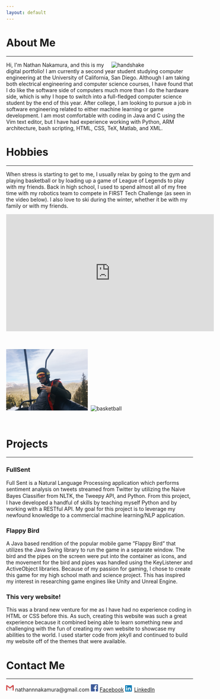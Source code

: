 ```yaml
---
layout: default
---
```


# About Me

* * *

<img src="assets/img/hadnshake.jpg" alt="handshake" width="220px" align="right" margin="5px"/>
Hi, I'm Nathan Nakamura, and this is my digital portfolio! I am currently a second year student studying computer engineering at the University of California, San Diego. Although I am taking both electrical engineering and computer science courses, I have found that I do like the software side of computers much more than I do the hardware side, which is why I hope to switch into a full-fledged computer science student by the end of this year. After college, I am looking to pursue a job in software engineering related to either machine learning or game development. I am most comfortable with coding in Java and C using the Vim text editor, but I have had experience working with Python, ARM architecture, bash scripting, HTML, CSS, TeX, Matlab, and XML.   

# Hobbies

* * *

When stress is starting to get to me, I usually relax by going to the gym and playing basketball or by loading up a game of League of Legends to play with my friends. Back in high school, I used to spend almost all of my free time with my robotics team to compete in FIRST Tech Challenge (as seen in the video below). I also love to ski during the winter, whether it be with my family or with my friends. 


<iframe width="560" height="315" src="https://www.youtube.com/embed/uFXb6hN2m1M" frameborder="0" allow="accelerometer; autoplay; encrypted-media; gyroscope; picture-in-picture" allowfullscreen></iframe>

<p><br></p>
<p><img src="assets/img/ski-me.JPG" alt="skiing" width="220px" margin="20px"/>          &nbsp;<img src="assets/img/basketball.JPG" alt="basketball" size="5px" class="rotateimgC90"/></p>


<p><br></p>

# Projects

* * *

### FullSent
Full Sent is a Natural Language Processing application which performs sentiment analysis on tweets streamed from Twitter by utilizing the Naive Bayes Classiﬁer from NLTK, the Tweepy API, and Python. From this project, I have developed a handful of skills by teaching myself Python and by working with a RESTful API. My goal for this project is to leverage my newfound knowledge to a commercial machine learning/NLP application.

### Flappy Bird
A Java based rendition of the popular mobile game ”Flappy Bird” that utilizes the Java Swing library to run the game in a separate window. The bird and the pipes on the screen were put into the container as icons, and the movement for the bird and pipes was handled using the KeyListener and ActiveObject libraries. Because of my passion for gaming, I chose to create this game for my high school math and science project. This has inspired my interest in researching game engines like Unity and Unreal Engine.

### This very website!
This was a brand new venture for me as I have had no experience coding in HTML or CSS before this. As such, creating this website was such a great experience because it combined being able to learn something new and challenging with the fun of creating my own website to showcase my abilities to the world. I used starter code from jekyll and continued to build my website off of the themes that were available.

# Contact Me

* * *

<img src="assets/img/gmail logo.png" alt="Gmail" width="20px"/>
nathannnakamura@gmail.com    

<img src="assets/img/facebook logo.png" alt="Facebook" width="20px"/>
<a href="https://www.facebook.com/profile.php?id=100009548331271&ref=bookmarks">Facebook</a> 

<img src="assets/img/linkedin logo.png" alt="LinkedIn" width="20px"/>
<a href="https://www.linkedin.com/in/nathan-nakamura-7630a1191/">LinkedIn</a>
   
